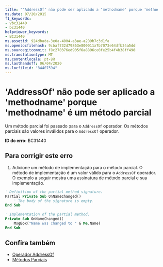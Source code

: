 ```yaml
---
title: "'AddressOf' não pode ser aplicado a 'methodname' porque 'methodname' é um método parcial"
ms.date: 07/20/2015
f1_keywords:
- vbc31440
- bc31440
helpviewer_keywords:
- BC31440
ms.assetid: 924dbada-3e0a-4004-a3ae-a209b7c3d1fa
ms.openlocfilehash: 9cbaf732d79863e800011a7b7073e64dfb34a5dd
ms.sourcegitcommit: f8c270376ed905f6a8896ce0fe25b4f4b38ff498
ms.translationtype: MT
ms.contentlocale: pt-BR
ms.lasthandoff: 06/04/2020
ms.locfileid: "84407594"
---
```

# <a name="addressof-cannot-be-applied-to-methodname-because-methodname-is-a-partial-method"></a>'AddressOf' não pode ser aplicado a 'methodname' porque 'methodname' é um método parcial
Um método parcial foi passado para o `AddressOf` operador. Os métodos parciais são valores inválidos para o `AddressOf` operador.  
  
 **ID do erro:** BC31440  
  
## <a name="to-correct-this-error"></a>Para corrigir este erro  
  
1. Adicione um método de implementação para o método parcial. O método de implementação é um valor válido para o `AddressOf` operador. O exemplo a seguir mostra uma assinatura de método parcial e sua implementação.  
  
```vb  
' Definition of the partial method signature.  
Partial Private Sub OnNameChanged()  
    ' The body of the signature is empty.  
End Sub  
  
' Implementation of the partial method.  
Private Sub OnNameChanged()  
    MsgBox("Name was changed to " & Me.Name)  
End Sub  
```  
  
## <a name="see-also"></a>Confira também

- [Operador AddressOf](../language-reference/operators/addressof-operator.md)
- [Métodos Parciais](../programming-guide/language-features/procedures/partial-methods.md)
